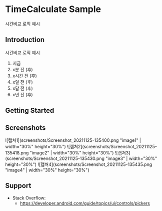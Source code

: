 TimeCalculate Sample
====================
시간비교 로직 예시

Introduction
------------
시간비교 로직 예시
1) 지금
2) x분 전 (후)
3) x시간 전 (후)
4) x일 전 (후)
5) x달 전 (후)
6) x년 전 (후)

Getting Started
---------------


Screenshots
-----------

![캡쳐1](screenshots/Screenshot_20211125-135400.png "image1" | width="30%" height="30%")
![캡쳐2](screenshots/Screenshot_20211125-135418.png "image2" | width="30%" height="30%")
![캡쳐3](screenshots/Screenshot_20211125-135430.png "image3" | width="30%" height="30%")
![캡쳐4](screenshots/Screenshot_20211125-135435.png "image4" | width="30%" height="30%")


Support
-------

- Stack Overflow:
  - https://developer.android.com/guide/topics/ui/controls/pickers

